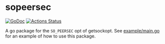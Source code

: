 # sopeersec

[![GoDoc](https://godoc.org/github.com/hankjacobs/sopeersec?status.svg)](https://godoc.org/github.com/hankjacobs/sopeersec) [![Actions Status](https://github.com/hankjacobs/sopeersec/workflows/tests/badge.svg)](https://github.com/hankjacobs/sopeersec/actions)

A go package for the `SO_PEERSEC` opt of getsockopt. See [example/main.go](example/main.go) for an example of how to use this package.
